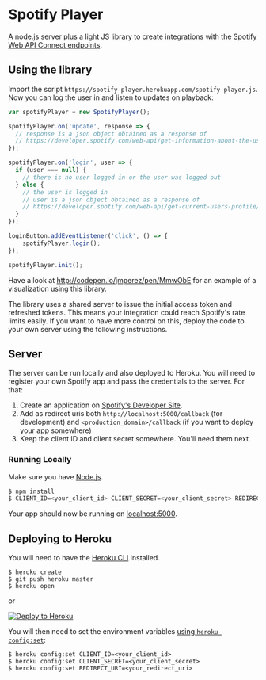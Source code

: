 # Spotify Player

A node.js server plus a light JS library to create integrations with the [Spotify Web API Connect endpoints](https://developer.spotify.com/web-api/web-api-connect-endpoint-reference/).

## Using the library

Import the script `https://spotify-player.herokuapp.com/spotify-player.js`. Now you can log the user in and listen to updates on playback:

```js
var spotifyPlayer = new SpotifyPlayer();

spotifyPlayer.on('update', response => {
  // response is a json object obtained as a response of
  // https://developer.spotify.com/web-api/get-information-about-the-users-current-playback/
});

spotifyPlayer.on('login', user => {
  if (user === null) {
    // there is no user logged in or the user was logged out
  } else {
    // the user is logged in
    // user is a json object obtained as a response of
    // https://developer.spotify.com/web-api/get-current-users-profile/
  }
});

loginButton.addEventListener('click', () => {
    spotifyPlayer.login();
});

spotifyPlayer.init();
```

Have a look at http://codepen.io/jmperez/pen/MmwObE for an example of a visualization using this library.

The library uses a shared server to issue the initial access token and refreshed tokens. This means your integration could reach Spotify's rate limits easily. If you want to have more control on this, deploy the code to your own server using the following instructions.

## Server

The server can be run locally and also deployed to Heroku. You will need to register your own Spotify app and pass the credentials to the server. For that:

1. Create an application on [Spotify's Developer Site](https://developer.spotify.com/my-applications/).
2. Add as redirect uris both `http://localhost:5000/callback` (for development) and `<production_domain>/callback` (if you want to deploy your app somewhere)
3. Keep the client ID and client secret somewhere. You'll need them next.

### Running Locally

Make sure you have [Node.js](http://nodejs.org/).

```sh
$ npm install
$ CLIENT_ID=<your_client_id> CLIENT_SECRET=<your_client_secret> REDIRECT_URI=<your_redirect_uri> npm start
```

Your app should now be running on [localhost:5000](http://localhost:5000/).

## Deploying to Heroku

You will need to have the [Heroku CLI](https://cli.heroku.com/) installed.
 
```
$ heroku create
$ git push heroku master
$ heroku open
```
or

[![Deploy to Heroku](https://www.herokucdn.com/deploy/button.png)](https://heroku.com/deploy)

You will then need to set the environment variables [using `heroku config:set`](https://devcenter.heroku.com/articles/nodejs-support#environment-variables):
```
$ heroku config:set CLIENT_ID=<your_client_id>
$ heroku config:set CLIENT_SECRET=<your_client_secret>
$ heroku config:set REDIRECT_URI=<your_redirect_uri>
